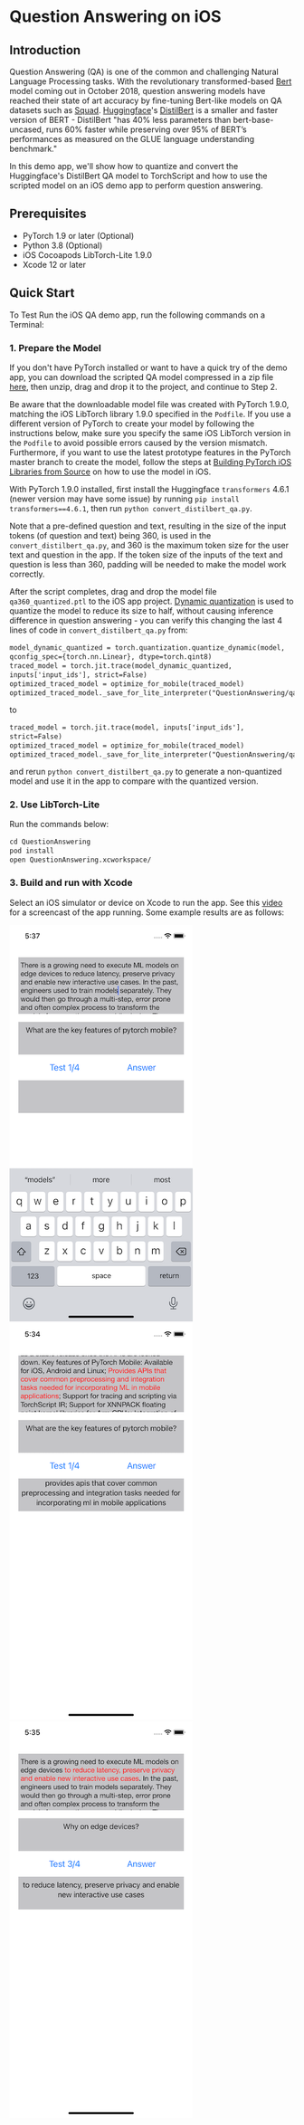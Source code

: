 # Question Answering on iOS

## Introduction

Question Answering (QA) is one of the common and challenging Natural Language Processing tasks. With the revolutionary transformed-based [Bert](https://arxiv.org/abs/1810.04805) model coming out in October 2018, question answering models have reached their state of art accuracy by fine-tuning Bert-like models on QA datasets such as [Squad](https://rajpurkar.github.io/SQuAD-explorer). [Huggingface](https://huggingface.co)'s [DistilBert](https://huggingface.co/transformers/model_doc/distilbert.html) is a smaller and faster version of BERT - DistilBert "has 40% less parameters than bert-base-uncased, runs 60% faster while preserving over 95% of BERT’s performances as measured on the GLUE language understanding benchmark."

In this demo app, we'll show how to quantize and convert the Huggingface's DistilBert QA model to TorchScript and how to use the scripted model on an iOS demo app to perform question answering.

## Prerequisites

* PyTorch 1.9 or later (Optional)
* Python 3.8 (Optional)
* iOS Cocoapods LibTorch-Lite 1.9.0
* Xcode 12 or later

## Quick Start

To Test Run the iOS QA demo app, run the following commands on a Terminal:

### 1. Prepare the Model

If you don't have PyTorch installed or want to have a quick try of the demo app, you can download the scripted QA model compressed in a zip file [here](https://drive.google.com/file/d/1PgD3pAEf0riUiT3BfwHOm6UEGk8FfJzI/view?usp=sharing), then unzip, drag and drop it to the project, and continue to Step 2.

Be aware that the downloadable model file was created with PyTorch 1.9.0, matching the iOS LibTorch library 1.9.0 specified in the `Podfile`. If you use a different version of PyTorch to create your model by following the instructions below, make sure you specify the same iOS LibTorch version in the `Podfile` to avoid possible errors caused by the version mismatch. Furthermore, if you want to use the latest prototype features in the PyTorch master branch to create the model, follow the steps at [Building PyTorch iOS Libraries from Source](https://pytorch.org/mobile/ios/#build-pytorch-ios-libraries-from-source) on how to use the model in iOS.

With PyTorch 1.9.0 installed, first install the Huggingface `transformers` 4.6.1 (newer version may have some issue) by running `pip install transformers==4.6.1`, then run `python convert_distilbert_qa.py`.

Note that a pre-defined question and text, resulting in the size of the input tokens (of question and text) being 360, is used in the `convert_distilbert_qa.py`, and 360 is the maximum token size for the user text and question in the app. If the token size of the inputs of the text and question is less than 360, padding will be needed to make the model work correctly.

After the script completes, drag and drop the model file `qa360_quantized.ptl` to the iOS app project. [Dynamic quantization](https://pytorch.org/tutorials/intermediate/dynamic_quantization_bert_tutorial.html) is used to quantize the model to reduce its size to half, without causing inference difference in question answering - you can verify this changing the last 4 lines of code in `convert_distilbert_qa.py` from:

```
model_dynamic_quantized = torch.quantization.quantize_dynamic(model, qconfig_spec={torch.nn.Linear}, dtype=torch.qint8)
traced_model = torch.jit.trace(model_dynamic_quantized, inputs['input_ids'], strict=False)
optimized_traced_model = optimize_for_mobile(traced_model)
optimized_traced_model._save_for_lite_interpreter("QuestionAnswering/qa360_quantized.ptl")
```

to

```
traced_model = torch.jit.trace(model, inputs['input_ids'], strict=False)
optimized_traced_model = optimize_for_mobile(traced_model)
optimized_traced_model._save_for_lite_interpreter("QuestionAnswering/qa360_quantized.ptl")
```

and rerun `python convert_distilbert_qa.py` to generate a non-quantized model and use it in the app to compare with the quantized version.

### 2. Use LibTorch-Lite

Run the commands below:

```
cd QuestionAnswering
pod install
open QuestionAnswering.xcworkspace/
```

### 3. Build and run with Xcode

Select an iOS simulator or device on Xcode to run the app. See this [video](https://drive.google.com/file/d/1QIB3yoP4I3zUU0bLCpvUqPV5Kv8f8JvB/view) for a screencast of the app running. Some example results are as follows:

![](screenshot1.png)
![](screenshot2.png)
![](screenshot3.png)
